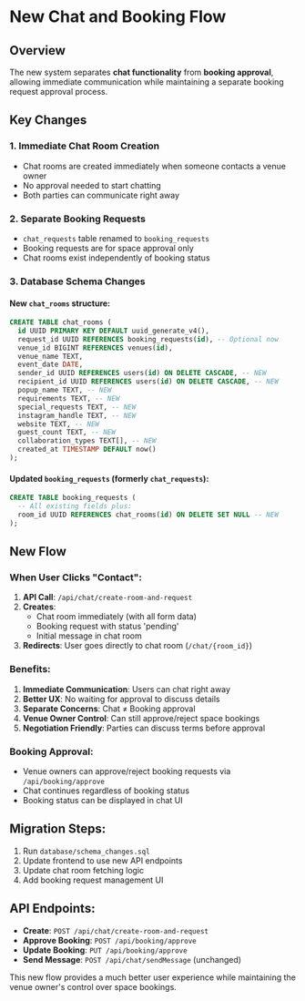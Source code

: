 # New Chat and Booking Flow

## Overview
The new system separates **chat functionality** from **booking approval**, allowing immediate communication while maintaining a separate booking request approval process.

## Key Changes

### 1. **Immediate Chat Room Creation**
- Chat rooms are created immediately when someone contacts a venue owner
- No approval needed to start chatting
- Both parties can communicate right away

### 2. **Separate Booking Requests**
- `chat_requests` table renamed to `booking_requests`
- Booking requests are for space approval only
- Chat rooms exist independently of booking status

### 3. **Database Schema Changes**

#### New `chat_rooms` structure:
```sql
CREATE TABLE chat_rooms (
  id UUID PRIMARY KEY DEFAULT uuid_generate_v4(),
  request_id UUID REFERENCES booking_requests(id), -- Optional now
  venue_id BIGINT REFERENCES venues(id),
  venue_name TEXT,
  event_date DATE,
  sender_id UUID REFERENCES users(id) ON DELETE CASCADE, -- NEW
  recipient_id UUID REFERENCES users(id) ON DELETE CASCADE, -- NEW
  popup_name TEXT, -- NEW
  requirements TEXT, -- NEW
  special_requests TEXT, -- NEW
  instagram_handle TEXT, -- NEW
  website TEXT, -- NEW
  guest_count TEXT, -- NEW
  collaboration_types TEXT[], -- NEW
  created_at TIMESTAMP DEFAULT now()
);
```

#### Updated `booking_requests` (formerly `chat_requests`):
```sql
CREATE TABLE booking_requests (
  -- All existing fields plus:
  room_id UUID REFERENCES chat_rooms(id) ON DELETE SET NULL -- NEW
);
```

## New Flow

### When User Clicks "Contact":

1. **API Call**: `/api/chat/create-room-and-request`
2. **Creates**:
   - Chat room immediately (with all form data)
   - Booking request with status 'pending'
   - Initial message in chat room
3. **Redirects**: User goes directly to chat room (`/chat/{room_id}`)

### Benefits:

1. **Immediate Communication**: Users can chat right away
2. **Better UX**: No waiting for approval to discuss details
3. **Separate Concerns**: Chat ≠ Booking approval
4. **Venue Owner Control**: Can still approve/reject space bookings
5. **Negotiation Friendly**: Parties can discuss terms before approval

### Booking Approval:

- Venue owners can approve/reject booking requests via `/api/booking/approve`
- Chat continues regardless of booking status
- Booking status can be displayed in chat UI

## Migration Steps:

1. Run `database/schema_changes.sql`
2. Update frontend to use new API endpoints
3. Update chat room fetching logic
4. Add booking request management UI

## API Endpoints:

- **Create**: `POST /api/chat/create-room-and-request`
- **Approve Booking**: `POST /api/booking/approve`
- **Update Booking**: `PUT /api/booking/approve`
- **Send Message**: `POST /api/chat/sendMessage` (unchanged)

This new flow provides a much better user experience while maintaining the venue owner's control over space bookings. 
